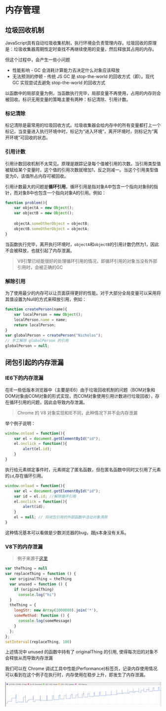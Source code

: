 # 内存管理

## 垃圾回收机制

JavaScript具有自动垃圾收集机制，执行环境会负责管理内存。垃圾回收的原理是：垃圾收集器周期性定时查找不再继续使用的变量，然后释放其占用的内存。

但这个过程中，会产生一些小问题

- 性能影响 - GC 会消耗计算能力去决定什么对象应该释放
- 无法预测的停顿 - 传统 JS GC 是 stop-the-world 的回收方式（即）。现代 GC 实现尝试去避免 stop-the-world 的回收方式

以函数中的局部变量为例，当函数执行完毕，局部变量不再使用，占用的内存则会被回收。标识无用变量的策略主要有两种：标记清除、引用计数。

### 标记清除

标记清除是最常用的垃圾回收方式。垃圾收集器会给内存中的所有变量都打上一个标记，当变量进入执行环境中时，标记为“进入环境”，离开环境时，则标记为“离开环境”可回收的状态。

### 引用计数

引用计数回收机制不太常见。原理是跟踪记录每个值被引用的次数。当引用类型值被赋给某个变量时，这个值的引用次数就增加1，反之则减一。当这个引用类型值变为0，该值所占内存可被回收。

引用计数最大的问题是**循环引用**，循环引用是指对象A中包含一个指向对象B的指针，而对象B中也包含一个指向对象A的引用。例如：

```javascript
function problem(){
    var objectA = new Object();
    var objectB = new Object();

    objectA.someOtherObject = objectB;
    objectB.someOtherObject = objectA;
}
```

当函数执行完毕，离开执行环境时，`objectA`和`objectB`的引用计数仍然为1，因此不会被释放，也就引起了内存泄漏。

> V8引擎已经能很好的处理循环引用的情况，即循环引用的对象当没有外部引用时，会被正确的GC

### 解除引用

为了使用最少的内存可以让页面获得更好的性能。对于大部分全局变量可以采用将其值设置为Null的方式来释放引用，例如：

```javascript
function createPerson(name){
    var localPerson = new Object();
    localPerson.name = name;
    return localPerson;
}
var globalPerson = createPerson("Nicholas");
// 手工解除 globalPerson 的引用
globalPerson = null;
```

## 闭包引起的内存泄漏

### IE6下的内存泄漏

在IE一些低版本浏览器中（主要是IE6）由于垃圾回收机制的问题（BOM对象和DOM对象由COM对象的形式实现，而COM对象使用引用计数进行垃圾回收），存在循环引用的问题，因此会导致内存泄漏。

> Chrome 的 V8 对象实现和IE不同，此种情况下并不会内存泄漏

举个例子说明：

```javascript
window.onload = function(){
    var el = document.getElementById("id");
    el.onclick = function(){
        alert(el.id);
    }
}
```
执行给元素绑定事件时，元素绑定了匿名函数，但在匿名函数中同时又引用了元素的`id`,存在循环引用。

```javascript
window.onload = function(){
    var el = document.getElementById("id");
    var id = el.id; //解除循环引用
    el.onclick = function(){
        alert(id); 
    }
    el = null; // 将闭包引用的外部函数中活动对象清除
}
```

这种情况基本可以看做是少数浏览器的bug，跟js本身没有关系。



### V8下的内存泄漏

> 例子来源于[这里](https://eggggger.xyz/2016/10/22/node-gc/)

```js
var theThing = null  
var replaceThing = function () {  
  var originalThing = theThing
  var unused = function () {
    if (originalThing)
      console.log("hi")
  }
  theThing = {
    longStr: new Array(1000000).join('*'),
    someMethod: function () {
      console.log(someMessage)
    }
  };
};
setInterval(replaceThing, 100)
```

上述情况中 unused 的函数中持有了 originalThing 的引用, 使得每次旧的对象不会释放从而导致内存泄漏

我们可以在 Chrome 调试工具中性能(Performance)标签页，记录内存使用情况.可以看到在这个例子在执行时，内存使用在稳步上升，即发生了内存泄漏。

![](images/V8下的内存泄漏.png)
